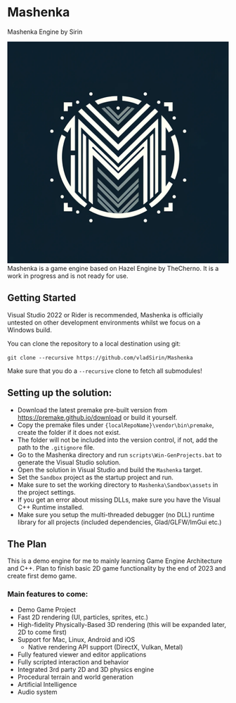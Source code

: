 # Mashenka
Mashenka Engine by Sirin

![Mashenka](/Resources/Branding/MashenkaLogo.png?raw=true "Mashenka")
Mashenka is a game engine based on Hazel Engine by TheCherno. It is a work in progress and is not ready for use.

## Getting Started
Visual Studio 2022 or Rider is recommended, Mashenka is officially untested on other development environments whilst we focus on a Windows build.

You can clone the repository to a local destination using git:

`git clone --recursive https://github.com/vladSirin/Mashenka`

Make sure that you do a `--recursive` clone to fetch all submodules!

## Setting up the solution:
- Download the latest premake pre-built version from https://premake.github.io/download or build it yourself.
- Copy the premake files under `{localRepoName}\vendor\bin\premake`, create the folder if it does not exist.
- The folder will not be included into the version control, if not, add the path to the `.gitignore` file.
- Go to the Mashenka directory and run `scripts\Win-GenProjects.bat` to generate the Visual Studio solution.
- Open the solution in Visual Studio and build the `Mashenka` target.
- Set the `Sandbox` project as the startup project and run.
- Make sure to set the working directory to `Mashenka\Sandbox\assets` in the project settings.
- If you get an error about missing DLLs, make sure you have the Visual C++ Runtime installed.
- Make sure you setup the multi-threaded debugger (no DLL) runtime library for all projects (included dependencies, Glad/GLFW/ImGui etc.)

## The Plan
This is a demo engine for me to mainly learning Game Engine Architecture and C++.
Plan to finish basic 2D game functionality by the end of 2023 and create first demo game.

### Main features to come:
- Demo Game Project
- Fast 2D rendering (UI, particles, sprites, etc.)
- High-fidelity Physically-Based 3D rendering (this will be expanded later, 2D to come first)
- Support for Mac, Linux, Android and iOS
    - Native rendering API support (DirectX, Vulkan, Metal)
- Fully featured viewer and editor applications
- Fully scripted interaction and behavior
- Integrated 3rd party 2D and 3D physics engine
- Procedural terrain and world generation
- Artificial Intelligence
- Audio system

